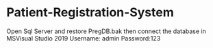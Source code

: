 # Patient-Registration-System

Open Sql Server and restore PregDB.bak then connect the database in MSVisual Studio 2019
Username: admin
Password:123


